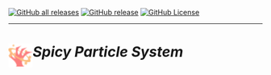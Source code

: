 [![GitHub all releases](https://img.shields.io/github/downloads/TheRensei/godot_spicyparticlesystem/total)](https://github.com/TheRensei/godot_spicyparticlesystem/releases)
[![GitHub release](https://img.shields.io/github/v/release/TheRensei/godot_spicyparticlesystem)](https://github.com/TheRensei/godot_spicyparticlesystem/releases/latest)
[![GitHub License](https://img.shields.io/github/license/TheRensei/godot_spicyparticlesystem)](https://github.com/TheRensei/godot_spicyparticlesystem/blob/main/LICENSE)
___
# <img src="https://github.com/TheRensei/godot_spicyparticlesystem/blob/main/addons/spicyparticlesystem/icons/NodeIcon.svg" width="48" align="left"> *Spicy Particle System*
